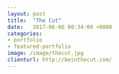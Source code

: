 ```yaml
---
layout: post
title:  "The Cut"
date:   2017-06-06 08:34:00 +0800
categories:
- portfolio
- featured-portfolio
image: /image/thecut.jpg
clienturl: http://beinthecut.com/
---
```

